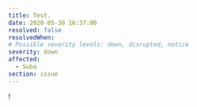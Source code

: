 ```yaml
---
title: Test.
date: 2020-05-30 16:37:00
resolved: false
resolvedWhen: 
# Possible severity levels: down, disrupted, notice
severity: down
affected:
  - Suba
section: issue
---
```

!
